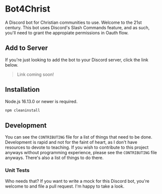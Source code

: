 # Bot4Christ

A Discord bot for Christian communities to use. Welcome to the 21st century. This bot uses Discord's Slash Commands feature, and as such, you'll need to grant the appropiate permissions in Oauth flow.

## Add to Server

If you're just looking to add the bot to your Discord server, click the link below.

> Link coming soon!

## Installation

Node.js 16.13.0 or newer is required.

```bash
npm cleaninstall
```

## Development

You can see the `CONTRIBUTING` file for a list of things that need to be done. Development is rapid and not for the faint of heart, as I don't have resources to devote to teaching. If you wish to contribute to this project anyways without programming experience, please see the `CONTRIBUTING` file anyways. There's also a list of things to do there.

### Unit Tests

Who needs that? If you want to write a mock for this Discord bot, you're welcome to and file a pull request. I'm happy to take a look.
